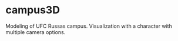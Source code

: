 # campus3D
Modeling of UFC Russas campus. Visualization with a character with multiple camera options.
